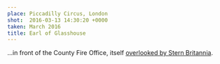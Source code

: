 ```yaml
---
place: Piccadilly Circus, London
shot:  2016-03-13 14:30:20 +0000
taken: March 2016
title: Earl of Glasshouse
---
```


…in front of the County Fire Office, itself [overlooked by Stern Britannia](http://ornamentalpassions.blogspot.com/2014/03/county-fire-office-piccadilly-circus-w1.html).
